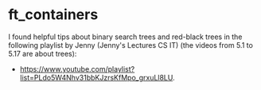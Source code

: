 # ft_containers

I found helpful tips about binary search trees and red-black trees in the following playlist by Jenny (Jenny's Lectures CS IT) (the videos from 5.1 to 5.17 are about trees):
* <https://www.youtube.com/playlist?list=PLdo5W4Nhv31bbKJzrsKfMpo_grxuLl8LU>.
